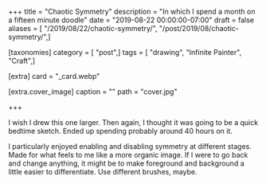 +++
title = "Chaotic Symmetry"
description = "In which I spend a month on a fifteen minute doodle"
date = "2019-08-22 00:00:00-07:00"
draft = false
aliases = [ "/2019/08/22/chaotic-symmetry/", "/post/2019/08/chaotic-symmetry/",]

[taxonomies]
category = [ "post",]
tags = [ "drawing", "Infinite Painter", "Craft",]

[extra]
card = "_card.webp"

[extra.cover_image]
caption = ""
path = "cover.jpg"

+++

I wish I drew this one larger. Then again, I thought it was going to be a quick
bedtime sketch. Ended up spending probably around 40 hours on it.

I particularly enjoyed enabling and disabling symmetry at different stages.
Made for what feels to me like a more organic image. If I were to go back and
change anything, it might be to make foreground and background a little easier
to differentiate. Use different brushes, maybe.